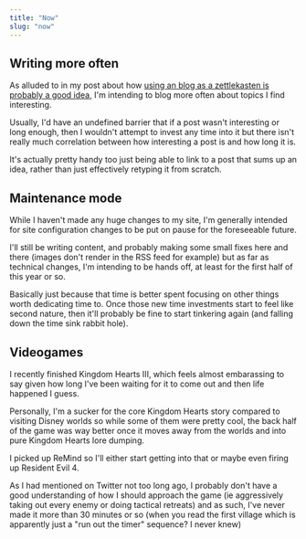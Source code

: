 ```yaml
---
title: "Now"
slug: "now"
---
```


## Writing more often

As alluded to in my post about how [using an blog as a zettlekasten is probably a good idea](/blog/zettelkasten-blog-a-good-idea), I'm intending to blog more often about topics I find interesting.

Usually, I'd have an undefined barrier that if a post wasn't interesting or long enough, then I wouldn't attempt to invest any time into it but there isn't really much correlation between how interesting a post is and how long it is.

It's actually pretty handy too just being able to link to a post that sums up an idea, rather than just effectively retyping it from scratch.

## Maintenance mode

While I haven't made any huge changes to my site, I'm generally intended for site configuration changes to be put on pause for the foreseeable future.

I'll still be writing content, and probably making some small fixes here and there (images don't render in the RSS feed for example) but as far as technical changes, I'm intending to be hands off, at least for the first half of this year or so.

Basically just because that time is better spent focusing on other things worth dedicating time to. Once those new time investments start to feel like second nature, then it'll probably be fine to start tinkering again (and falling down the time sink rabbit hole).

## Videogames

I recently finished Kingdom Hearts III, which feels almost embarassing to say given how long I've been waiting for it to come out and then life happened I guess.

Personally, I'm a sucker for the core Kingdom Hearts story compared to visiting Disney worlds so while some of them were pretty cool, the back half of the game was way better once it moves away from the worlds and into pure Kingdom Hearts lore dumping.

I picked up ReMind so I'll either start getting into that or maybe even firing up Resident Evil 4.

As I had mentioned on Twitter not too long ago, I probably don't have a good understanding of how I should approach the game (ie aggressively taking out every enemy or doing tactical retreats) and as such, I've never made it more than 30 minutes or so (when you read the first village which is apparently just a "run out the timer" sequence? I never knew)